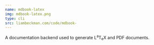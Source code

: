 ```yaml
---
name: mdbook-latex
img: mdbook-latex.png
type: cli
src: liambeckman.com/code/mdbook-
---
```


A documentation backend used to generate L<sup>a</sup>T<sub>e</sub>X and PDF documents.

